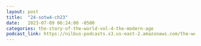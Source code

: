 ```yaml
---
layout: post
title:  "24-sotw4-ch23"
date:   2023-07-09 06:24:00 -0500
categories: the-story-of-the-world-vol-4-the-modern-age
podcast_link: https://nilbus-podcasts.s3.us-east-2.amazonaws.com/the-well-trained-mind/The%20Story%20of%20the%20World%20Vol.%204%20The%20Modern%20Age/24-sotw4-ch23.mp3
---
```

